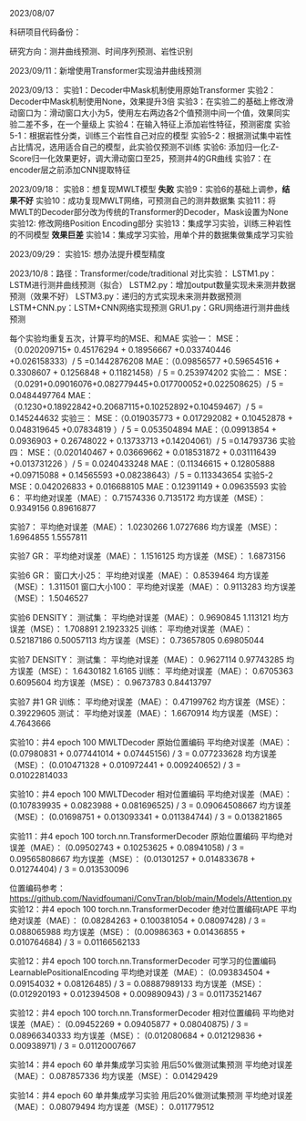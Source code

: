 2023/08/07

科研项目代码备份：

研究方向：测井曲线预测、时间序列预测、岩性识别

2023/09/11：新增使用Transformer实现油井曲线预测

2023/09/13：
实验1：Decoder中Mask机制使用原始Transformer
实验2：Decoder中Mask机制使用None，效果提升3倍
实验3：在实验二的基础上修改滑动窗口为：滑动窗口大小为5，使用左右两边各2个值预测中间一个值，效果同实验二差不多，在一个量级上
实验4：在输入特征上添加岩性特征，预测密度
实验5-1：根据岩性分类，训练三个岩性自己对应的模型
实验5-2：根据测试集中岩性占比情况，选用适合自己的模型，此实验仅预测不训练
实验6: 添加归一化:Z-Score归一化效果更好，调大滑动窗口至25，预测井4的GR曲线
实验7：在encoder层之前添加CNN提取特征

2023/09/18：
实验8：想复现MWLT模型 **失败**
实验9：实验6的基础上调参，**结果不好**
实验10：成功复现MWLT网络，可预测自己的测井数据集
实验11：将MWLT的Decoder部分改为传统的Transformer的Decoder，Mask设置为None
实验12: 修改网络Position Encoding部分
实验13：集成学习实验，训练三种岩性的不同模型  **效果巨差**
实验14：集成学习实验，用单个井的数据集做集成学习实验

2023/09/29：
实验15: 想办法提升模型精度

2023/10/8：路径：Transformer/code/traditional
对比实验：
LSTM1.py：LSTM进行测井曲线预测（拟合）
LSTM2.py：增加output数量实现未来测井数据预测（效果不好）
LSTM3.py：递归的方式实现未来测井数据预测
LSTM+CNN.py：LSTM+CNN网络实现预测
GRU1.py：GRU网络进行测井曲线预测



每个实验均重复五次，计算平均的MSE、和MAE
实验一：
MSE：（0.020209715+ 0.45176294 + 0.18956667 +0.033740446 +0.026158333）/ 5 =0.1442876208
MAE：（0.09856577 +0.59654516 + 0.3308607 + 0.1256848 + 0.11821458）/ 5 = 0.253974202
实验二：
MSE：（0.0291+0.09016076+0.082779445+0.017700052+0.022508625）/ 5 = 0.0484497764
MAE：（0.1230+0.18922842+0.20687115+0.10252892+0.10459467）/ 5 = 0.145244632
实验三：
MSE：（0.019035773 + 0.017292082 + 0.10452878 + 0.048319645 +0.07834819 ）/ 5 = 0.053504894
MAE：（0.09913854 + 0.0936903 + 0.26748022 + 0.13733713 +0.14204061）/ 5 =0.14793736
实验四：
MSE：（0.020140467 + 0.03669662 + 0.018531872 + 0.031116439 +0.013731226 ）/ 5 = 0.0240433248
MAE：（0.11346615 + 0.12805888 +0.09715088 + 0.14565593 +0.08238643）/ 5 = 0.113343654
实验5-2
MSE：0.042026833 + 0.016688105
MAE：0.12391149 + 0.09635593
实验6：
平均绝对误差（MAE）： 0.71574336   0.7135172
均方误差（MSE）： 0.9349156  0.89616877

实验7：
平均绝对误差（MAE）： 1.0230266  1.0727686
均方误差（MSE）： 1.6964855  1.5557811
 
实验7 GR：
平均绝对误差（MAE）： 1.1516125
均方误差（MSE）： 1.6873156

实验6 GR：
窗口大小25：
平均绝对误差（MAE）： 0.8539464 
均方误差（MSE）： 1.311501
窗口大小100：
平均绝对误差（MAE）： 0.9113283
均方误差（MSE）： 1.5046527

实验6 DENSITY：
测试集：
平均绝对误差（MAE）： 0.9690845  1.113121
均方误差（MSE）： 1.708891  2.1923325
训练：
平均绝对误差（MAE）： 0.52187186  0.50057113
均方误差（MSE）： 0.73657805  0.69805044

实验7 DENSITY：
测试集：
平均绝对误差（MAE）： 0.9627114  0.97743285
均方误差（MSE）： 1.6430182  1.6165
训练：
平均绝对误差（MAE）： 0.6705363  0.6095604
均方误差（MSE）： 0.9673783  0.84413797

实验7 井1 GR
训练：
平均绝对误差（MAE）： 0.47199762
均方误差（MSE）： 0.39229605
测试：
平均绝对误差（MAE）： 1.6670914
均方误差（MSE）： 4.7643666

实验10：井4  epoch 100   MWLTDecoder  原始位置编码
平均绝对误差（MAE）： (0.07980831 + 0.077441014 + 0.07445156) / 3 = 0.077233628
均方误差（MSE）： (0.010471328 + 0.010972441 + 0.009240652) / 3 = 0.01022814033

实验10：井4  epoch 100   MWLTDecoder  相对位置编码
平均绝对误差（MAE）： (0.107839935 + 0.0823988 + 0.081696525) / 3 = 0.09064508667
均方误差（MSE）： (0.01698751 + 0.013093341 + 0.011384744) / 3 = 0.013821865

实验11：井4  epoch 100   torch.nn.TransformerDecoder 原始位置编码
平均绝对误差（MAE）： (0.09502743 + 0.10253625 + 0.08941058) / 3 = 0.09565808667
均方误差（MSE）： (0.01301257 + 0.014833678 + 0.01274404) / 3 = 0.013530096

位置编码参考：https://github.com/Navidfoumani/ConvTran/blob/main/Models/Attention.py
实验12：井4 epoch 100  torch.nn.TransformerDecoder  绝对位置编码tAPE
平均绝对误差（MAE）： (0.08284263 + 0.100381054 + 0.08097428) / 3 = 0.088065988
均方误差（MSE）： (0.00986363 + 0.01436855 + 0.010764684) / 3 = 0.01166562133

实验12：井4 epoch 100  torch.nn.TransformerDecoder  可学习的位置编码LearnablePositionalEncoding
平均绝对误差（MAE）： (0.093834504 + 0.09154032 + 0.08126485) / 3 = 0.08887989133
均方误差（MSE）： (0.012920193 + 0.012394508 + 0.009890943) / 3 = 0.01173521467

实验12：井4 epoch 100  torch.nn.TransformerDecoder  相对位置编码
平均绝对误差（MAE）： (0.09452269 + 0.09405877 + 0.08040875) / 3 = 0.08966340333
均方误差（MSE）： (0.012080684 + 0.012129836 + 0.00938971) / 3 = 0.01120007667

实验14：井4 epoch 60 单井集成学习实验   用后50%做测试集预测
平均绝对误差（MAE）： 0.087857336
均方误差（MSE）： 0.01429429

实验14：井4 epoch 60 单井集成学习实验   用后20%做测试集预测
平均绝对误差（MAE）： 0.08079494
均方误差（MSE）： 0.011779512
